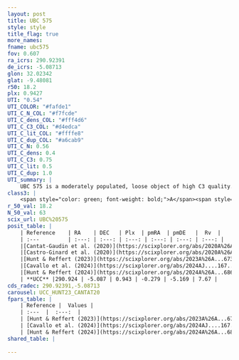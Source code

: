```yaml
---
layout: post
title: UBC 575
style: style
title_flag: true
more_names: 
fname: ubc575
fov: 0.607
ra_icrs: 290.92391
de_icrs: -5.08713
glon: 32.02342
glat: -9.48081
r50: 18.2
plx: 0.9427
UTI: "0.54"
UTI_COLOR: "#fafde1"
UTI_C_N_COL: "#f7fcde"
UTI_C_dens_COL: "#fff4d6"
UTI_C_C3_COL: "#d4edca"
UTI_C_lit_COL: "#ffffe8"
UTI_C_dup_COL: "#a6cab9"
UTI_C_N: 0.56
UTI_C_dens: 0.4
UTI_C_C3: 0.75
UTI_C_lit: 0.5
UTI_C_dup: 1.0
UTI_summary: |
    UBC 575 is a moderately populated, loose object of high C3 quality. It is moderately studied in the literature.
class3: |
    <span style="color: green; font-weight: bold;">A</span><span style="color: #FFC300; font-weight: bold;">B</span>
r_50_val: 18.2
N_50_val: 63
scix_url: UBC%20575
posit_table: |
    | Reference    | RA    | DEC   | Plx  | pmRA  | pmDE   |  Rv  |
    | :---         | :---: | :---: | :---: | :---: | :---: | :---: |
    |[Cantat-Gaudin et al. (2020)](https://scixplorer.org/abs/2020A%26A...640A...1C) | 290.994 | -5.102 | 0.915 | -0.303 | -5.18 | -- |
    |[Castro-Ginard et al. (2020)](https://scixplorer.org/abs/2020A%26A...635A..45C) | 291.01 | -5.134 | 0.914 | -0.299 | -5.182 | -- |
    |[Hunt & Reffert (2023)](https://scixplorer.org/abs/2023A%26A...673A.114H) | 290.934 | -5.093 | 0.941 | -0.274 | -5.186 | 6.28 |
    |[Cavallo et al. (2024)](https://scixplorer.org/abs/2024AJ....167...12C) | 290.781 | -5.099 | 0.941 | -- | -- | -- |
    |[Hunt & Reffert (2024)](https://scixplorer.org/abs/2024A%26A...686A..42H) | 290.934 | -5.093 | 0.941 | -0.274 | -5.186 | 6.28 |
    | **UCC** |290.924 | -5.087 | 0.943 | -0.279 | -5.169 | 7.67 | 
cds_radec: 290.92391,-5.08713
carousel: UCC_HUNT23_CANTAT20
fpars_table: |
    | Reference |  Values |
    | :---  |  :---:  |
    | [Hunt & Reffert (2023)](https://scixplorer.org/abs/2023A%26A...673A.114H) | `AV50=1.104, diffAV50=0.72, MOD50=10.011, logAge50=8.055` |
    | [Cavallo et al. (2024)](https://scixplorer.org/abs/2024AJ....167...12C) | `AV50=1.35, dMod50=10.16, logAge50=7.87, [Fe/H]50=0.26` |
    | [Hunt & Reffert (2024)](https://scixplorer.org/abs/2024A%26A...686A..42H) | `MassJ=139.893` |
shared_table: |
    
---
```

